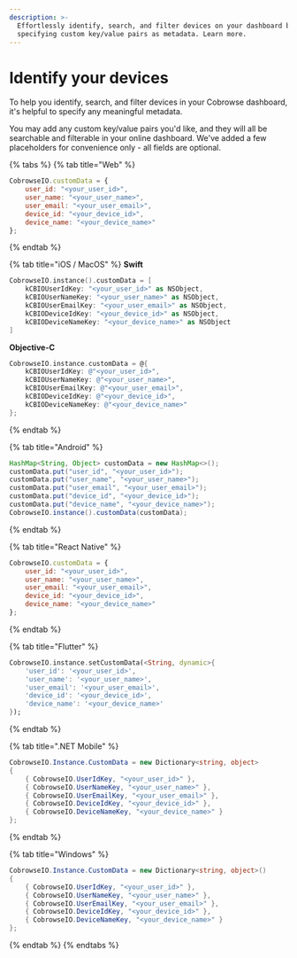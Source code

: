 ```yaml
---
description: >-
  Effortlessly identify, search, and filter devices on your dashboard by
  specifying custom key/value pairs as metadata. Learn more.
---
```


# Identify your devices

To help you identify, search, and filter devices in your Cobrowse dashboard, it's helpful to specify any meaningful metadata.

You may add any custom key/value pairs you'd like, and they will all be searchable and filterable in your online dashboard. We've added a few placeholders for convenience only - all fields are optional.

{% tabs %}
{% tab title="Web" %}
```javascript
CobrowseIO.customData = {
    user_id: "<your_user_id>",
    user_name: "<your_user_name>",
    user_email: "<your_user_email>",
    device_id: "<your_device_id>",
    device_name: "<your_device_name>"
};
```
{% endtab %}

{% tab title="iOS / MacOS" %}
**Swift**

```swift
CobrowseIO.instance().customData = [
    kCBIOUserIdKey: "<your_user_id>" as NSObject,
    kCBIOUserNameKey: "<your_user_name>" as NSObject,
    kCBIOUserEmailKey: "<your_user_email>" as NSObject,
    kCBIODeviceIdKey: "<your_device_id>" as NSObject,
    kCBIODeviceNameKey: "<your_device_name>" as NSObject
]
```

**Objective-C**

```objectivec
CobrowseIO.instance.customData = @{
    kCBIOUserIdKey: @"<your_user_id>",
    kCBIOUserNameKey: @"<your_user_name>",
    kCBIOUserEmailKey: @"<your_user_email>",
    kCBIODeviceIdKey: @"<your_device_id>",
    kCBIODeviceNameKey: @"<your_device_name>"
};
```
{% endtab %}

{% tab title="Android" %}
```java
HashMap<String, Object> customData = new HashMap<>();
customData.put("user_id", "<your_user_id>");
customData.put("user_name", "<your_user_name>");
customData.put("user_email", "<your_user_email>");
customData.put("device_id", "<your_device_id>");
customData.put("device_name", "<your_device_name>");
CobrowseIO.instance().customData(customData);
```
{% endtab %}

{% tab title="React Native" %}
```javascript
CobrowseIO.customData = {
    user_id: "<your_user_id>",
    user_name: "<your_user_name>",
    user_email: "<your_user_email>",
    device_id: "<your_device_id>",
    device_name: "<your_device_name>"
};
```
{% endtab %}

{% tab title="Flutter" %}
```dart
CobrowseIO.instance.setCustomData(<String, dynamic>{
    'user_id': '<your_user_id>',
    'user_name': '<your_user_name>',
    'user_email': '<your_user_email>',
    'device_id': '<your_device_id>',
    'device_name': '<your_device_name>'
});
```
{% endtab %}

{% tab title=".NET Mobile" %}
```csharp
CobrowseIO.Instance.CustomData = new Dictionary<string, object>
{
    { CobrowseIO.UserIdKey, "<your_user_id>" },
    { CobrowseIO.UserNameKey, "<your_user_name>" },
    { CobrowseIO.UserEmailKey, "<your_user_email>" },
    { CobrowseIO.DeviceIdKey, "<your_device_id>" },
    { CobrowseIO.DeviceNameKey, "<your_device_name>" }
};
```
{% endtab %}

{% tab title="Windows" %}
```csharp
CobrowseIO.Instance.CustomData = new Dictionary<string, object>()
{
    { CobrowseIO.UserIdKey, "<your_user_id>" },
    { CobrowseIO.UserNameKey, "<your_user_name>" },
    { CobrowseIO.UserEmailKey, "<your_user_email>" },
    { CobrowseIO.DeviceIdKey, "<your_device_id>" },
    { CobrowseIO.DeviceNameKey, "<your_device_name>" }
};
```
{% endtab %}
{% endtabs %}
